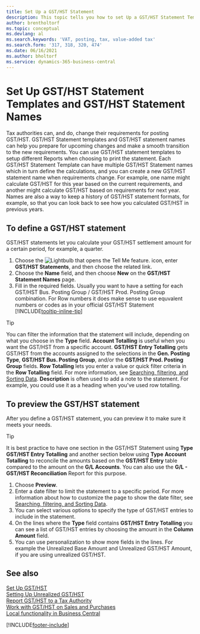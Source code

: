 ```yaml
---
title: Set Up a GST/HST Statement
description: This topic tells you how to set Up a GST/HST Statement Template and GST/HST Statement Names to meet changing tax authority requirements.
author: brentholtorf
ms.topic: conceptual
ms.devlang: al
ms.search.keywords: 'VAT, posting, tax, value-added tax'
ms.search.form: '317, 318, 320, 474'
ms.date: 06/16/2021
ms.author: bholtorf
ms.service: dynamics-365-business-central
---
```

# <a name="set-up-vat-statement-templates-and-vat-statement-names"></a>Set Up GST/HST Statement Templates and GST/HST Statement Names

Tax authorities can, and do, change their requirements for posting GST/HST. GST/HST Statement templates and GST/HST statement names can help you prepare for upcoming changes and make a smooth transition to the new requirements. You can use GST/HST statement templates to setup different Reports when choosing to print the statement. Each GST/HST Statement Template can have multiple GST/HST Statement names which in turn define the calculations, and you can create a new GST/HST statement name when requirements change. For example, one name might calculate GST/HST for this year based on the current requirements, and another might calculate GST/HST based on requirements for next year. Names are also a way to keep a history of GST/HST statement formats, for example, so that you can look back to see how you calculated GST/HST in previous years.

## <a name="to-define-a-vat-statement"></a>To define a GST/HST statement

GST/HST statements let you calculate your GST/HST settlement amount for a certain period, for example, a quarter.

1. Choose the ![Lightbulb that opens the Tell Me feature.](media/ui-search/search_small.png "Tell me what you want to do") icon, enter **GST/HST Statements**, and then choose the related link.  
2. Choose the **Name** field, and then choose **New** on the **GST/HST Statement Names** page.
3. Fill in the required fields. Usually you want to have a setting for each GST/HST Bus. Posting Group / GST/HST Prod. Posting Group combination. For Row numbers it does make sense to use equvalent numbers or codes as in your official GST/HST Statement [!INCLUDE[tooltip-inline-tip](includes/tooltip-inline-tip_md.md)]  

> [!Tip]
> You can filter the information that the statement will include, depending on what you choose in the **Type** field. **Account Totalling** is useful when you want the GST/HST from a specific account.
**GST/HST Entry Totalling** gets GST/HST from the accounts assigned to the selections in the **Gen. Posting Type**, **GST/HST Bus. Posting Group**, and/or the **GST/HST Prod. Posting Group** fields. **Row Totalling** lets you enter a value or quick filter criteria in the **Row Totalling** field. For more information, see [Searching, filtering, and Sorting Data](ui-enter-criteria-filters.md). **Description** is often used to add a note to the statement. For example, you could use it as a heading when you've used row totalling.

## <a name="to-preview-the-vat-statement"></a>To preview the GST/HST statement

After you define a GST/HST statement, you can preview it to make sure it meets your needs.
> [!Tip]
> It is best practice to have one section in the GST/HST Statement using **Type** **GST/HST Entry Totalling** and another section below using **Type** **Account Totalling** to reconcile the amounts based on the **GST/HST Entry** table compared to the amount on the **G/L Accounts**. You can also use the **G/L - GST/HST Reconciliation** Report for this purpose.

1. Choose **Preview**.
2. Enter a date filter to limit the statement to a specific period. For more information about how to customize the page to show the date filter, see [Searching, filtering, and Sorting Data](ui-enter-criteria-filters.md).
3. You can select various options to specify the type of GST/HST entries to include in the statement.
4. On the lines where the **Type** field contains **GST/HST Entry Totalling** you can see a list of GST/HST entries by choosing the amount in the **Column Amount** field.
5. You can use personalization to show more fields in the lines. For example the Unrealized Base Amount and Unrealized GST/HST Amount, if you are using unrealized GST/HST.

## <a name="see-also"></a>See also

[Set Up GST/HST](finance-setup-vat.md)  
[Setting Up Unrealized GST/HST](finance-setup-unrealized-vat.md)  
[Report GST/HST to a Tax Authority](finance-how-report-vat.md)  
[Work with GST/HST on Sales and Purchases](finance-work-with-vat.md)  
[Local functionality in Business Central](about-localization.md)


[!INCLUDE[footer-include](includes/footer-banner.md)]
